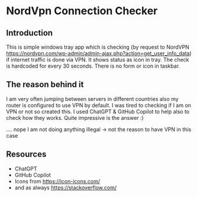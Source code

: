 # NordVpn Connection Checker

## Introduction

This is simple windows tray app which is checking (by request to NordVPN  https://nordvpn.com/wp-admin/admin-ajax.php?action=get_user_info_data) if internet traffic is
done via VPN. It shows status as icon in tray.
The check is hardcoded for every 30 seconds.
There is no form or icon in taskbar.

## The reason behind it

I am very often jumping between servers in different countries also my router is configured to use VPN by default. I was tired to checking if I am on VPN or not so
created this. I used ChatGPT & GitHub Copilot to help also to check how they works.
Quite impressive is the answer :)

.... nope I am not doing anything illegal -> not the reason to have VPN in this case


## Resources

- ChatGPT
- GitHub Copilot
- Icons from https://icon-icons.com/
- and as always https://stackoverflow.com/
